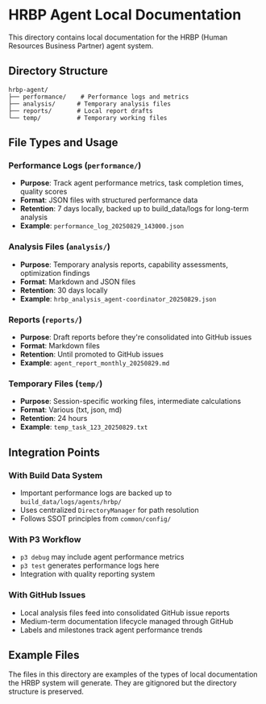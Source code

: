 # HRBP Agent Local Documentation

This directory contains local documentation for the HRBP (Human Resources Business Partner) agent system.

## Directory Structure

```
hrbp-agent/
├── performance/    # Performance logs and metrics
├── analysis/      # Temporary analysis files
├── reports/       # Local report drafts
└── temp/          # Temporary working files
```

## File Types and Usage

### Performance Logs (`performance/`)
- **Purpose**: Track agent performance metrics, task completion times, quality scores
- **Format**: JSON files with structured performance data
- **Retention**: 7 days locally, backed up to build_data/logs for long-term analysis
- **Example**: `performance_log_20250829_143000.json`

### Analysis Files (`analysis/`)
- **Purpose**: Temporary analysis reports, capability assessments, optimization findings
- **Format**: Markdown and JSON files
- **Retention**: 30 days locally
- **Example**: `hrbp_analysis_agent-coordinator_20250829.json`

### Reports (`reports/`)
- **Purpose**: Draft reports before they're consolidated into GitHub issues
- **Format**: Markdown files
- **Retention**: Until promoted to GitHub issues
- **Example**: `agent_report_monthly_20250829.md`

### Temporary Files (`temp/`)
- **Purpose**: Session-specific working files, intermediate calculations
- **Format**: Various (txt, json, md)
- **Retention**: 24 hours
- **Example**: `temp_task_123_20250829.txt`

## Integration Points

### With Build Data System
- Important performance logs are backed up to `build_data/logs/agents/hrbp/`
- Uses centralized `DirectoryManager` for path resolution
- Follows SSOT principles from `common/config/`

### With P3 Workflow
- `p3 debug` may include agent performance metrics
- `p3 test` generates performance logs here
- Integration with quality reporting system

### With GitHub Issues
- Local analysis files feed into consolidated GitHub issue reports
- Medium-term documentation lifecycle managed through GitHub
- Labels and milestones track agent performance trends

## Example Files

The files in this directory are examples of the types of local documentation the HRBP system will generate. They are gitignored but the directory structure is preserved.